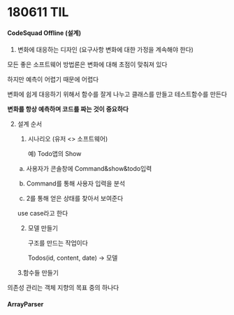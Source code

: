 # 180611 TIL

#### CodeSquad Offline (설계)

1. 변화에 대응하는 디자인 (요구사항 변화에 대한 가정을 계속해야 한다)

모든 좋은 소프트웨어 방법론은 변화에 대해 초점이 맞춰져 있다

하지만 예측이 어렵기 때문에 어렵다

변화에 쉽게 대응하기 위해서 함수를 잘게 나누고 클래스를 만들고 테스트함수를 만든다

**변화를 항상 예측하며 코드를 짜는 것이 중요하다**



2. 설계 순서 

   1. 시나리오 (유저 <> 소프트웨어)

      예) Todo앱의 Show

   ​	a. 사용자가 콘솔창에 Command&show&todo입력

   ​	b. Command를 통해 사용자 입력을 분석

   ​	c. 2를 통해 얻은 상태를 찾아서 보여준다 

   use case라고 한다

   2. 모델 만들기

      구조를 만드는 작업이다

      Todos(id, content, date) -> 모델

    3.함수들 만들기

 의존성 관리는 객체 지향의 목표 중의 하나다

#### ArrayParser

